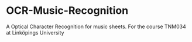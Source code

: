 # OCR-Music-Recognition
A Optical Character Recognition for music sheets. For the course TNM034 at Linköpings University
